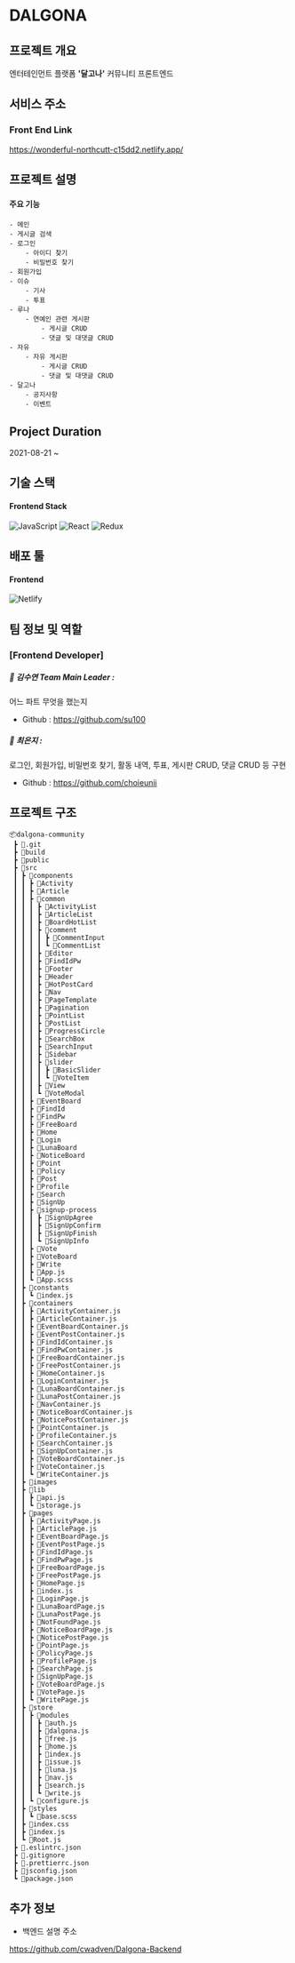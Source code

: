 # DALGONA

## 프로젝트 개요


엔터테인먼트 플랫폼 **'달고나'** 커뮤니티 프론트엔드      

      
## 서비스 주소

### Front End Link

https://wonderful-northcutt-c15dd2.netlify.app/
     
     
## 프로젝트 설명
#### 주요 기능
```
- 메인
- 게시글 검색
- 로그인
    - 아이디 찾기
    - 비밀번호 찾기
- 회원가입
- 이슈
    - 기사
    - 투표
- 루나
    - 연예인 관련 게시판
        - 게시글 CRUD
        - 댓글 및 대댓글 CRUD
- 자유
    - 자유 게시판
        - 게시글 CRUD
        - 댓글 및 대댓글 CRUD
- 달고나
    - 공지사항
    - 이벤트
```


## Project Duration


2021-08-21 ~

## 기술 스택

#### Frontend Stack

![JavaScript](https://img.shields.io/badge/javascript-%23323330.svg?style=for-the-badge&logo=javascript&logoColor=%23F7DF1E) ![React](https://img.shields.io/badge/react-%2320232a.svg?style=for-the-badge&logo=react&logoColor=%2361DAFB) ![Redux](https://img.shields.io/badge/redux-%23593d88.svg?style=for-the-badge&logo=redux&logoColor=white)

## 배포 툴

#### Frontend

![Netlify](https://img.shields.io/badge/netlify-%23000000.svg?style=for-the-badge&logo=netlify&logoColor=#00C7B7)

## 팀 정보 및 역할

### [Frontend Developer]

##### 👩 김수연 Team Main Leader :

어느 파트 무엇을 했는지

- Github : https://github.com/su100

##### 👩 최은지 :

로그인, 회원가입, 비밀번호 찾기, 활동 내역, 투표, 게시판 CRUD, 댓글 CRUD 등 구현

- Github : https://github.com/choieunii

## 프로젝트 구조
```
📦dalgona-community
 ┣ 📂.git
 ┣ 📂build
 ┣ 📂public
 ┣ 📂src
 ┃ ┣ 📂components
 ┃ ┃ ┣ 📂Activity
 ┃ ┃ ┣ 📂Article
 ┃ ┃ ┣ 📂common
 ┃ ┃ ┃ ┣ 📂ActivityList
 ┃ ┃ ┃ ┣ 📂ArticleList
 ┃ ┃ ┃ ┣ 📂BoardHotList
 ┃ ┃ ┃ ┣ 📂comment
 ┃ ┃ ┃ ┃ ┣ 📂CommentInput
 ┃ ┃ ┃ ┃ ┗ 📂CommentList
 ┃ ┃ ┃ ┣ 📂Editor
 ┃ ┃ ┃ ┣ 📂FindIdPw
 ┃ ┃ ┃ ┣ 📂Footer
 ┃ ┃ ┃ ┣ 📂Header
 ┃ ┃ ┃ ┣ 📂HotPostCard
 ┃ ┃ ┃ ┣ 📂Nav
 ┃ ┃ ┃ ┣ 📂PageTemplate
 ┃ ┃ ┃ ┣ 📂Pagination
 ┃ ┃ ┃ ┣ 📂PointList
 ┃ ┃ ┃ ┣ 📂PostList
 ┃ ┃ ┃ ┣ 📂ProgressCircle
 ┃ ┃ ┃ ┣ 📂SearchBox
 ┃ ┃ ┃ ┣ 📂SearchInput
 ┃ ┃ ┃ ┣ 📂Sidebar
 ┃ ┃ ┃ ┣ 📂slider
 ┃ ┃ ┃ ┃ ┣ 📂BasicSlider
 ┃ ┃ ┃ ┃ ┗ 📂VoteItem
 ┃ ┃ ┃ ┣ 📂View
 ┃ ┃ ┃ ┗ 📂VoteModal
 ┃ ┃ ┣ 📂EventBoard
 ┃ ┃ ┣ 📂FindId
 ┃ ┃ ┣ 📂FindPw
 ┃ ┃ ┣ 📂FreeBoard
 ┃ ┃ ┣ 📂Home
 ┃ ┃ ┣ 📂Login
 ┃ ┃ ┣ 📂LunaBoard
 ┃ ┃ ┣ 📂NoticeBoard
 ┃ ┃ ┣ 📂Point
 ┃ ┃ ┣ 📂Policy
 ┃ ┃ ┣ 📂Post
 ┃ ┃ ┣ 📂Profile
 ┃ ┃ ┣ 📂Search
 ┃ ┃ ┣ 📂SignUp
 ┃ ┃ ┣ 📂signup-process
 ┃ ┃ ┃ ┣ 📂SignUpAgree
 ┃ ┃ ┃ ┣ 📂SignUpConfirm
 ┃ ┃ ┃ ┣ 📂SignUpFinish
 ┃ ┃ ┃ ┗ 📂SignUpInfo
 ┃ ┃ ┣ 📂Vote
 ┃ ┃ ┣ 📂VoteBoard
 ┃ ┃ ┣ 📂Write
 ┃ ┃ ┣ 📜App.js
 ┃ ┃ ┗ 📜App.scss
 ┃ ┣ 📂constants
 ┃ ┃ ┗ 📜index.js
 ┃ ┣ 📂containers
 ┃ ┃ ┣ 📜ActivityContainer.js
 ┃ ┃ ┣ 📜ArticleContainer.js
 ┃ ┃ ┣ 📜EventBoardContainer.js
 ┃ ┃ ┣ 📜EventPostContainer.js
 ┃ ┃ ┣ 📜FindIdContainer.js
 ┃ ┃ ┣ 📜FindPwContainer.js
 ┃ ┃ ┣ 📜FreeBoardContainer.js
 ┃ ┃ ┣ 📜FreePostContainer.js
 ┃ ┃ ┣ 📜HomeContainer.js
 ┃ ┃ ┣ 📜LoginContainer.js
 ┃ ┃ ┣ 📜LunaBoardContainer.js
 ┃ ┃ ┣ 📜LunaPostContainer.js
 ┃ ┃ ┣ 📜NavContainer.js
 ┃ ┃ ┣ 📜NoticeBoardContainer.js
 ┃ ┃ ┣ 📜NoticePostContainer.js
 ┃ ┃ ┣ 📜PointContainer.js
 ┃ ┃ ┣ 📜ProfileContainer.js
 ┃ ┃ ┣ 📜SearchContainer.js
 ┃ ┃ ┣ 📜SignUpContainer.js
 ┃ ┃ ┣ 📜VoteBoardContainer.js
 ┃ ┃ ┣ 📜VoteContainer.js
 ┃ ┃ ┗ 📜WriteContainer.js
 ┃ ┣ 📂images
 ┃ ┣ 📂lib
 ┃ ┃ ┣ 📜api.js
 ┃ ┃ ┗ 📜storage.js
 ┃ ┣ 📂pages
 ┃ ┃ ┣ 📜ActivityPage.js
 ┃ ┃ ┣ 📜ArticlePage.js
 ┃ ┃ ┣ 📜EventBoardPage.js
 ┃ ┃ ┣ 📜EventPostPage.js
 ┃ ┃ ┣ 📜FindIdPage.js
 ┃ ┃ ┣ 📜FindPwPage.js
 ┃ ┃ ┣ 📜FreeBoardPage.js
 ┃ ┃ ┣ 📜FreePostPage.js
 ┃ ┃ ┣ 📜HomePage.js
 ┃ ┃ ┣ 📜index.js
 ┃ ┃ ┣ 📜LoginPage.js
 ┃ ┃ ┣ 📜LunaBoardPage.js
 ┃ ┃ ┣ 📜LunaPostPage.js
 ┃ ┃ ┣ 📜NotFoundPage.js
 ┃ ┃ ┣ 📜NoticeBoardPage.js
 ┃ ┃ ┣ 📜NoticePostPage.js
 ┃ ┃ ┣ 📜PointPage.js
 ┃ ┃ ┣ 📜PolicyPage.js
 ┃ ┃ ┣ 📜ProfilePage.js
 ┃ ┃ ┣ 📜SearchPage.js
 ┃ ┃ ┣ 📜SignUpPage.js
 ┃ ┃ ┣ 📜VoteBoardPage.js
 ┃ ┃ ┣ 📜VotePage.js
 ┃ ┃ ┗ 📜WritePage.js
 ┃ ┣ 📂store
 ┃ ┃ ┣ 📂modules
 ┃ ┃ ┃ ┣ 📜auth.js
 ┃ ┃ ┃ ┣ 📜dalgona.js
 ┃ ┃ ┃ ┣ 📜free.js
 ┃ ┃ ┃ ┣ 📜home.js
 ┃ ┃ ┃ ┣ 📜index.js
 ┃ ┃ ┃ ┣ 📜issue.js
 ┃ ┃ ┃ ┣ 📜luna.js
 ┃ ┃ ┃ ┣ 📜nav.js
 ┃ ┃ ┃ ┣ 📜search.js
 ┃ ┃ ┃ ┗ 📜write.js
 ┃ ┃ ┗ 📜configure.js
 ┃ ┣ 📂styles
 ┃ ┃ ┗ 📜base.scss
 ┃ ┣ 📜index.css
 ┃ ┣ 📜index.js
 ┃ ┗ 📜Root.js
 ┣ 📜.eslintrc.json
 ┣ 📜.gitignore
 ┣ 📜.prettierrc.json
 ┣ 📜jsconfig.json
 ┗ 📜package.json
```

## 추가 정보

- 백엔드 설명 주소

https://github.com/cwadven/Dalgona-Backend

